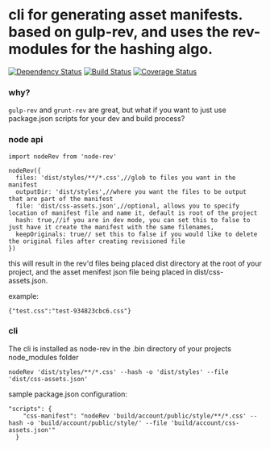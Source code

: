 # cli for generating asset manifests. based on gulp-rev, and uses the rev- modules for the hashing algo.

[![Dependency Status](https://david-dm.org/kellyrmilligan/node-rev.svg)](https://david-dm.org/kellyrmilligan/node-rev)
[![Build Status](https://travis-ci.org/kellyrmilligan/node-rev.svg?branch=master)](https://travis-ci.org/kellyrmilligan/node-rev)
[![Coverage Status](https://coveralls.io/repos/github/kellyrmilligan/node-rev/badge.svg?branch=master)](https://coveralls.io/github/kellyrmilligan/node-rev?branch=master)

### why?
`gulp-rev` and `grunt-rev` are great, but what if you want to just use package.json scripts for your dev and build process?

### node api
```
import nodeRev from 'node-rev'

nodeRev({
  files: 'dist/styles/**/*.css',//glob to files you want in the manifest
  outputDir: 'dist/styles',//where you want the files to be output that are part of the manifest
  file: 'dist/css-assets.json',//optional, allows you to specify location of manifest file and name it, default is root of the project
  hash: true,//if you are in dev mode, you can set this to false to just have it create the manifest with the same filenames,
  keepOriginals: true// set this to false if you would like to delete the original files after creating revisioned file
})
```

this will result in the rev'd files being placed dist directory at the root of your project, and the asset menifest json file being placed in dist/css-assets.json.

example:

```
{"test.css":"test-934823cbc6.css"}
```

### cli
The cli is installed as node-rev in the .bin directory of your projects node_modules folder
```
nodeRev 'dist/styles/**/*.css' --hash -o 'dist/styles' --file 'dist/css-assets.json'
```

sample package.json configuration:

```
"scripts": {    
    "css-manifest": "nodeRev 'build/account/public/style/**/*.css' --hash -o 'build/account/public/style/' --file 'build/account/css-assets.json'"
  }
```
